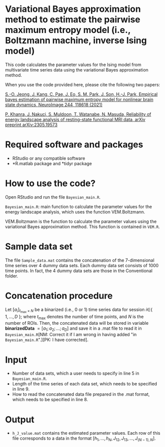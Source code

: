 # Variational Bayes approximation method to estimate the pairwise maximum entropy model (i.e., Boltzmann machine, inverse Ising model)

This code calculates the parameter values for the Ising model from multivariate time series data using the variational Bayes approximation method.

When you use the code provided here, please cite the following two papers:

[S.-O. Jeong, J. Kang, C. Pae, J. Eo, S. M. Park, J. Son, H.-J. Park, Empirical bayes estimation of pairwise maximum entropy model for nonlinear brain state dynamics, NeuroImage 244, 118618 (2021)](https://doi.org/10.1016/j.neuroimage.2021.118618)

[P. Khanra, J. Nakuci, S. Muldoon, T. Watanabe, N. Masuda, Reliability of energy landscape analysis of resting-state functional MRI data, arXiv preprint arXiv:2305.19573](https://arxiv.org/pdf/2305.19573.pdf)

# Required software and packages

- RStudio or any compatible software
- *R.matlab package and *tidyr package

# How to use the code?

Open RStudio and run the file `Bayesian_main.R`.

`Bayesian_main.R`: main function to calculate the parameter values for the energy landscape analysis, which uses the function VEM.Boltzmann.

VEM.Boltzmann is the function to calculate the parameter values using the variational Bayes approximation method. This function is contained in `VEM.R`.

# Sample data set
The file `Sample_data.mat` contains the concatenation of the 7-dimensional time series over 4 dummy data sets. Each dummy data set consists of 1000 time points. In fact, the 4 dummy data sets are those in the Conventional folder.

# Concatenation procedure
Let $[a_i]_ {{t_{\max}\times N}}$ be a binarized (i.e., 0 or 1) time series data for session $i\in$\{ $1,\dots,D$ \}; where $t_{\max}$ denotes the number of time points, and $N$ is the number of ROIs. Then, the concatenated data will be stored in variable **binarizedData** $=[a_1;a_2; \ldots ;a_D]$ and save it in a .mat file to read it in `Bayesian_main.R`[NM: Correct it if I am wrong in having added "in `Bayesian_main.R`".][PK: I have corrected]. 

# Input
- Number of data sets, which a user needs to specify in line 5 in `Bayesian_main.R`.
- Length of the time series of each data set, which needs to be specified in line 9.
- How to read the concatenated data file prepared in the .mat format, which needs to be specified in line 8.

# Output
- `h_J_value.mat` contains the estimated parameter values. Each row of this file corresponds to a data in the format $[h_1, \ldots, h_N,J_{12},J_{13},\ldots,J_{(N-1),N}]$.

